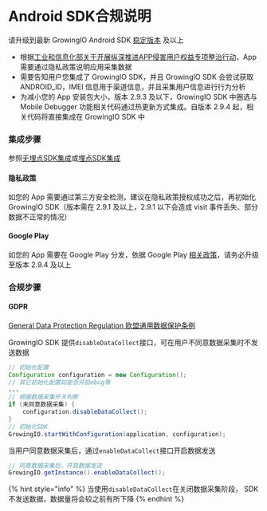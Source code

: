 # Android SDK合规说明

请升级到最新 GrowingIO Android SDK [稳定版本](https://docs.growingio.com/v3/developer-manual/sdkintegrated/android-sdk/androidsdk-log) 及以上

* 根据[工业和信息化部关于开展纵深推进APP侵害用户权益专项整治行动](http://www.gov.cn/zhengce/zhengceku/2020-08/02/content_5531975.htm)，App 需要通过隐私政策说明应用采集数据
* 需要告知用户您集成了 GrowingIO SDK，并且 GrowingIO SDK 会尝试获取 ANDROID\_ID，IMEI 信息用于渠道信息，并且采集用户信息进行行为分析
* 为减小您的 App 安装包大小，版本 2.9.3 及以下，GrowingIO SDK 中圈选与 Mobile Debugger 功能相关代码通过热更新方式集成。自版本 2.9.4 起，相关代码将直接集成在 GrowingIO SDK 中

### 集成步骤

参照[无埋点SDK集成](https://docs.growingio.com/v3/developer-manual/sdkintegrated/android-sdk/auto-android-sdk)或[埋点SDK集成](https://docs.growingio.com/v3/developer-manual/sdkintegrated/android-sdk/manunl-android-sdk)

#### 隐私政策

如您的 App 需要通过第三方安全检测，建议在隐私政策授权成功之后，再初始化 GrowingIO SDK（版本需在 2.9.1 及以上，2.9.1 以下会造成 visit 事件丢失、部分数据不正常的情况）

#### Google Play

如您的 App 需要在 Google Play 分发，依据 Google Play [相关政策](https://support.google.com/googleplay/android-developer/answer/9888379?hl=zh-Hans&ref_topic=9877467#zippy=%2C%E5%B8%B8%E8%A7%81%E8%BF%9D%E8%A7%84%E8%A1%8C%E4%B8%BA%E7%A4%BA%E4%BE%8B)，请务必升级至版本 2.9.4 及以上

### 合规步骤

#### GDPR

[General Data Protection Regulation 欧盟通用数据保护条例](https://zh.wikipedia.org/wiki/%E6%AD%90%E7%9B%9F%E4%B8%80%E8%88%AC%E8%B3%87%E6%96%99%E4%BF%9D%E8%AD%B7%E8%A6%8F%E7%AF%84)

GrowingIO SDK 提供`disableDataCollect`接口，可在用户不同意数据采集时不发送数据

```java
// 初始化配置
Configuration configuration = new Configuration();
// 其它初始化配置如是否开启ebug等
...
// 根据数据采集开关判断
if (未同意数据采集) {
    configuration.disableDataCollect();
}
// 初始化SDK
GrowingIO.startWithConfiguration(application, configuration);
```

当用户同意数据采集后，通过`enableDataCollect`接口开启数据发送

```java
// 同意数据采集后，开启数据发送
GrowingIO.getInstance().enableDataCollect();
```

{% hint style="info" %}
当使用`disableDataCollect`在关闭数据采集阶段， SDK 不发送数据，数据量将会较之前有所下降
{% endhint %}

